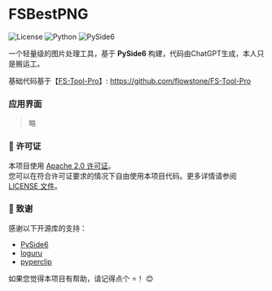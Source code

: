 # FSBestPNG
![License](https://img.shields.io/badge/license-Apache%202.0-blue)
![Python](https://img.shields.io/badge/python-3.9%2B-blue)
![PySide6](https://img.shields.io/badge/PySide-6.8.1%2B-orange)

一个轻量级的图片处理工具，基于 **PySide6** 构建，代码由ChatGPT生成，本人只是搬运工。

基础代码基于【[FS-Tool-Pro](https://github.com/flowstone/FS-Tool-Pro)】: https://github.com/flowstone/FS-Tool-Pro

### 应用界面
>略

### 📜 许可证

本项目使用 [Apache 2.0 许可证](https://github.com/flowstone/FSBestPNG/blob/main/LICENSE)。  
您可以在符合许可证要求的情况下自由使用本项目代码。更多详情请参阅 [LICENSE 文件](https://github.com/flowstone/FSBestPNG/blob/main/LICENSE)。



### 🙌 致谢

感谢以下开源库的支持：

- [PySide6](https://doc.qt.io/qtforpython-6/)
- [loguru](https://github.com/Delgan/loguru)
- [pyperclip](https://github.com/asweigart/pyperclip)

如果您觉得本项目有帮助，请记得点个 ⭐️！ 😊
